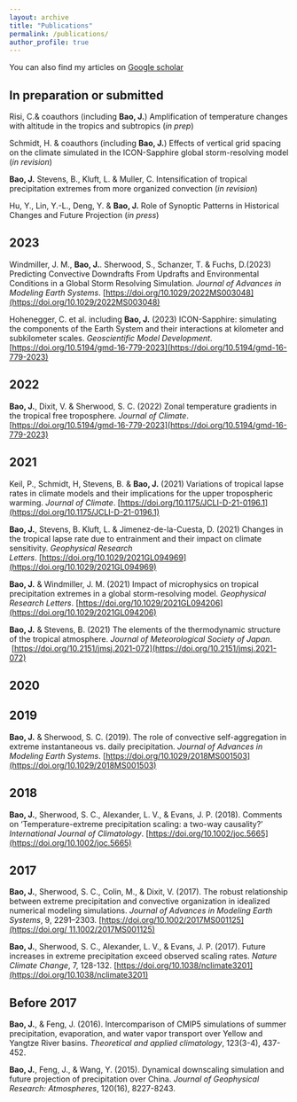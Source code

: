 ```yaml
---
layout: archive
title: "Publications"
permalink: /publications/
author_profile: true
---
```


You can also find my articles on [Google scholar](https://scholar.google.com/citations?user=CB63GVIAAAAJ&hl=en)

## In preparation or submitted

Risi, C.& coauthors (including **Bao, J.**) Amplification of temperature changes with altitude in the tropics and subtropics (*in prep*)

Schmidt, H. & coauthors (including **Bao, J.**) Effects of vertical grid spacing on the climate simulated in the ICON-Sapphire global storm-resolving model (*in revision*)

**Bao, J.** Stevens, B., Kluft, L. & Muller, C. Intensification of tropical precipitation extremes from more organized convection (*in revision*)

Hu, Y., Lin, Y.-L., Deng, Y. & **Bao, J.** Role of Synoptic Patterns in Historical Changes and Future Projection (*in press*)

## 2023

Windmiller, J. M., **Bao, J.**. Sherwood, S., Schanzer, T. & Fuchs, D.(2023) Predicting Convective Downdrafts From Updrafts and Environmental Conditions in a Global Storm Resolving Simulation. *Journal of Advances in Modeling Earth Systems*. [https://doi.org/10.1029/2022MS003048](https://doi.org/10.1029/2022MS003048)

Hohenegger, C. et al. including **Bao, J.** (2023) ICON-Sapphire: simulating the components of the Earth System and their interactions at kilometer and subkilometer scales. *Geoscientific Model Development*.[https://doi.org/10.5194/gmd-16-779-2023](https://doi.org/10.5194/gmd-16-779-2023)

## 2022
**Bao, J.**, Dixit, V. & Sherwood, S. C. (2022) Zonal temperature gradients in the tropical free troposphere. *Journal of Climate*.[https://doi.org/10.5194/gmd-16-779-2023](https://doi.org/10.5194/gmd-16-779-2023)

## 2021
Keil, P., Schmidt, H, Stevens, B. & **Bao, J.** (2021) Variations of tropical lapse rates in climate models and their implications for the upper tropospheric warming. *Journal of Climate*. [https://doi.org/10.1175/JCLI-D-21-0196.1](https://doi.org/10.1175/JCLI-D-21-0196.1)

**Bao, J.**, Stevens, B. Kluft, L. & Jimenez-de-la-Cuesta, D. (2021) Changes in the tropical lapse rate due to entrainment and their impact on climate sensitivity. *Geophysical Research Letters*. [https://doi.org/10.1029/2021GL094969](https://doi.org/10.1029/2021GL094969)

**Bao, J.** & Windmiller, J. M. (2021) Impact of microphysics on tropical precipitation extremes in a global storm-resolving model. *Geophysical Research Letters*. [https://doi.org/10.1029/2021GL094206](https://doi.org/10.1029/2021GL094206)

**Bao, J.** & Stevens, B. (2021) The elements of the thermodynamic structure of the tropical atmosphere. *Journal of Meteorological Society of Japan*.  [https://doi.org/10.2151/jmsj.2021-072](https://doi.org/10.2151/jmsj.2021-072)

## 2020

## 2019
**Bao, J.** & Sherwood, S. C. (2019). The role of convective self-aggregation in extreme instantaneous vs. daily precipitation. *Journal of Advances in Modeling Earth Systems*. [https://doi.org/10.1029/2018MS001503](https://doi.org/10.1029/2018MS001503)

## 2018
**Bao, J.**, Sherwood, S. C., Alexander, L. V., & Evans, J. P. (2018). Comments on ‘Temperature-extreme precipitation scaling: a two-way causality?’ *International Journal of Climatology*. [https://doi.org/10.1002/joc.5665](https://doi.org/10.1002/joc.5665)

## 2017
**Bao, J.**, Sherwood, S. C., Colin, M., & Dixit, V. (2017). The robust relationship between extreme precipitation and convective organization in idealized numerical modeling simulations. *Journal of Advances in Modeling Earth Systems*, 9, 2291–2303. [https://doi.org/10.1002/2017MS001125](https://doi.org/ 11.1002/2017MS001125)

**Bao, J.**, Sherwood, S. C., Alexander, L. V., & Evans, J. P. (2017). Future increases in extreme precipitation exceed observed scaling rates. *Nature Climate Change*, 7, 128-132. [https://doi.org/10.1038/nclimate3201](https://doi.org/10.1038/nclimate3201)

## Before 2017
**Bao, J.**, & Feng, J. (2016). Intercomparison of CMIP5 simulations of summer precipitation, evaporation, and water vapor transport over Yellow and Yangtze River basins. *Theoretical and applied climatology*, 123(3-4), 437-452.

**Bao, J.**, Feng, J., & Wang, Y. (2015). Dynamical downscaling simulation and future projection of precipitation over China. *Journal of Geophysical Research: Atmospheres*, 120(16), 8227-8243.


